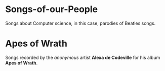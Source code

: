 # Songs-of-our-People
Songs about Computer science, in this case, parodies of Beatles songs.

# Apes of Wrath

Songs recorded by the *anonymous* artist **Alexa de Codeville** for his album **Apes of Wrath**.
